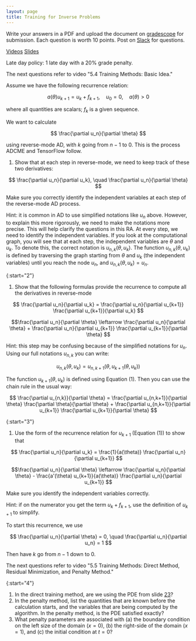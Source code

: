 ```yaml
---
layout: page
title: Training for Inverse Problems
--- 
```


Write your answers in a PDF and upload the document on [gradescope](https://www.gradescope.com/courses/102338) for submission. Each question is worth 10 points. Post on [Slack](https://stanford.enterprise.slack.com/) for questions.

[Videos](https://canvas.stanford.edu/courses/118944/external_tools/3367)
[Slides](https://ericdarve.github.io/cme216-spring-2020/Slides/AD/Inverse.pdf)

Late day policy: 1 late day with a 20% grade penalty.

The next questions refer to video "5.4 Training Methods: Basic Idea."

Assume we have the following recurrence relation:

$$ a(\theta) u_{k+1} = u_k + f_{k+1}, \quad u_0 = 0, \quad a(\theta) > 0 \tag{1}$$

where all quantities are scalars; $f_k$ is a given sequence.

We want to calculate

$$ \frac{\partial u_n}{\partial \theta} $$

using reverse-mode AD, with $k$ going from $n-1$ to 0. This is the process ADCME and TensorFlow follow.

1. Show that at each step in reverse-mode, we need to keep track of these two derivatives:

$$ \frac{\partial u_n}{\partial u_k}, \quad
\frac{\partial u_n}{\partial \theta}
$$

Make sure you correctly identify the independent variables at each step of the reverse-mode AD process.

Hint: it is common in AD to use simplified notations like $u_n$ above. However, to explain this more rigorously, we need to make the notations more precise. This will help clarify the questions in this RA. At every step, we need to identify the independent variables. If you look at the computational graph, you will see that at each step, the independent variables are $\theta$ and $u_k$. To denote this, the correct notation is $u_{n,k}(\theta,u_k)$. The function $u_{n,k}(\theta,u_k)$ is defined by traversing the graph starting from $\theta$ and $u_k$ (the independent variables) until you reach the node $u_n$, and $u_{n,k}(\theta,u_k) = u_n$.

{:start="2"}
1. Show that the following formulas provide the recurrence to compute all the derivatives in reverse-mode

$$ \frac{\partial u_n}{\partial u_k}  =
\frac{\partial u_n}{\partial u_{k+1}} \frac{\partial u_{k+1}}{\partial u_k} $$

$$\frac{\partial u_n}{\partial \theta} \leftarrow
\frac{\partial u_n}{\partial \theta} + \frac{\partial u_n}{\partial u_{k+1}} \frac{\partial u_{k+1}}{\partial \theta}
$$

Hint: this step may be confusing because of the simplified notations for $u_n$. Using our full notations $u_{n,k}$ you can write:

$$ u_{n,k}(\theta,u_k) = u_{n,k+1}(\theta,u_{k+1}(\theta,u_k)) $$

The function $u_{k+1}(\theta,u_k)$ is defined using Equation (1). Then you can use the chain rule in the usual way:

$$ \frac{\partial u_{n,k}}{\partial \theta} = 
\frac{\partial u_{n,k+1}}{\partial \theta} \frac{\partial \theta}{\partial \theta} + 
\frac{\partial u_{n,k+1}}{\partial u_{k+1}} \frac{\partial u_{k+1}}{\partial \theta} $$

{:start="3"}
1. Use the form of the recurrence relation for $u_{k+1}$ (Equation (1)) to show that

$$ \frac{\partial u_n}{\partial u_k} = \frac{1}{a(\theta)} \frac{\partial u_n}{\partial u_{k+1}} $$

$$\frac{\partial u_n}{\partial \theta} \leftarrow
\frac{\partial u_n}{\partial \theta} - \frac{a'(\theta) u_{k+1}}{a(\theta)} \frac{\partial u_n}{\partial u_{k+1}}
$$

Make sure you identify the independent variables correctly.

Hint: if on the numerator you get the term $u_k + f_{k+1}$, use the definition of $u_{k+1}$ to simplify.

To start this recurrence, we use

$$ \frac{\partial u_n}{\partial \theta} = 0, \quad
\frac{\partial u_n}{\partial u_n} = 1 $$

Then have $k$ go from $n-1$ down to 0.

The next questions refer to video "5.5 Training Methods: Direct Method, Residual Minimization, and Penalty Method."

{:start="4"}
1. In the direct training method, are we using the PDE from slide [23](https://ericdarve.github.io/cme216-spring-2020/Slides/AD/Inverse.pdf#page=23)?
1. In the penalty method, list the quantities that are known before the calculation starts, and the variables that are being computed by the algorithm. In the penalty method, is the PDE satisfied exactly?
1. What penalty parameters are associated with (a) the boundary condition on the left size of the domain ($x=0$), (b) the right-side of the domain ($x=1$), and (c) the initial condition at $t=0$?